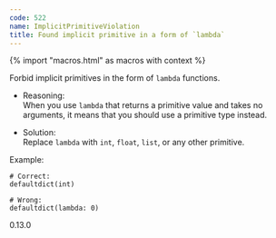 ```yaml
---
code: 522
name: ImplicitPrimitiveViolation
title: Found implicit primitive in a form of `lambda`
---
```


{% import "macros.html" as macros with context %}

Forbid implicit primitives in the form of `lambda` functions.

  - Reasoning:  
    When you use `lambda` that returns a primitive value and takes no
    arguments, it means that you should use a primitive type instead.

  - Solution:  
    Replace `lambda` with `int`, `float`, `list`, or any other
    primitive.

Example:

    # Correct:
    defaultdict(int)
    
    # Wrong:
    defaultdict(lambda: 0)

<div class="versionadded">

0.13.0

</div>